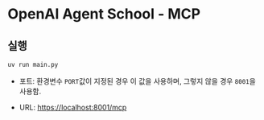 # OpenAI Agent School - MCP

## 실행

```sh
uv run main.py
```

- 포트: 환경변수 `PORT`값이 지정된 경우 이 값을 사용하며, 그렇지 않을 경우 `8001`을 사용함.

- URL: <https://localhost:8001/mcp>
